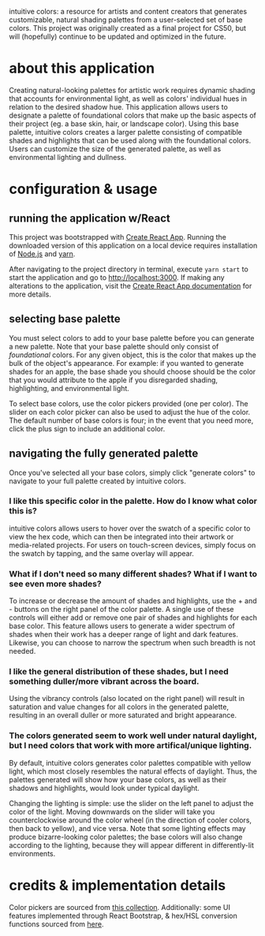 intuitive colors: a resource for artists and content creators that generates customizable, natural shading palettes from a user-selected set of base colors. This project was originally created as a final project for CS50, but will (hopefully) continue to be updated and optimized in the future.

# about this application

Creating natural-looking palettes for artistic work requires dynamic shading that accounts for environmental light, as well as colors' individual hues in relation to the desired shadow hue. This application allows users to designate a palette of foundational colors that make up the basic aspects of their project (eg. a base skin, hair, or landscape color). Using this base palette, intuitive colors creates a larger palette consisting of compatible shades and highlights that can be used along with the foundational colors. Users can customize the size of the generated palette, as well as environmental lighting and dullness.

# configuration & usage

## running the application w/React

This project was bootstrapped with [Create React App](https://github.com/facebook/create-react-app). Running the downloaded version of this application on a local device requires installation of [Node.js](https://nodejs.org/en/) and [yarn](https://classic.yarnpkg.com/en/docs/install/).

After navigating to the project directory in terminal, execute `yarn start` to start the application and go to [http://localhost:3000](http://localhost:3000). If making any alterations to the application, visit the [Create React App documentation](https://facebook.github.io/create-react-app/docs/getting-started) for more details.

## selecting base palette

You must select colors to add to your base palette before you can generate a new palette. Note that your base palette should only consist of *foundational* colors. For any given object, this is the color that makes up the bulk of the object's appearance. For example: if you wanted to generate shades for an apple, the base shade you should choose should be the color that you would attribute to the apple if you disregarded shading, highlighting, and environmental light.

To select base colors, use the color pickers provided (one per color). The slider on each color picker can also be used to adjust the hue of the color. The default number of base colors is four; in the event that you need more, click the plus sign to include an additional color.

## navigating the fully generated palette

Once you've selected all your base colors, simply click "generate colors" to navigate to your full palette created by intuitive colors.

### I like this specific color in the palette. How do I know what color this is?

intuitive colors allows users to hover over the swatch of a specific color to view the hex code, which can then be integrated into their artwork or media-related projects. For users on touch-screen devices, simply focus on the swatch by tapping, and the same overlay will appear.

### What if I don't need so many different shades? What if I want to see even more shades?

To increase or decrease the amount of shades and highlights, use the + and - buttons on the right panel of the color palette. A single use of these controls will either add or remove one pair of shades and highlights for each base color. This feature allows users to generate a wider spectrum of shades when their work has a deeper range of light and dark features. Likewise, you can choose to narrow the spectrum when such breadth is not needed.

### I like the general distribution of these shades, but I need something duller/more vibrant across the board.

Using the vibrancy controls (also located on the right panel) will result in saturation and value changes for all colors in the generated palette, resulting in an overall duller or more saturated and bright appearance.

### The colors generated seem to work well under natural daylight, but I need colors that work with more artifical/unique lighting.

By default, intuitive colors generates color palettes compatible with yellow light, which most closely resembles the natural effects of daylight. Thus, the palettes generated will show how your base colors, as well as their shadows and highlights, would look under typical daylight.

Changing the lighting is simple: use the slider on the left panel to adjust the color of the light. Moving downwards on the slider will take you counterclockwise around the color wheel (in the direction of cooler colors, then back to yellow), and vice versa. Note that some lighting effects may produce bizarre-looking color palettes; the base colors will also change according to the lighting, because they will appear different in differently-lit environments.

# credits & implementation details

Color pickers are sourced from [this collection](https://casesandberg.github.io/react-color/). Additionally: some UI features implemented through React Bootstrap, & hex/HSL conversion functions sourced from [here](https://css-tricks.com/converting-color-spaces-in-javascript/).
